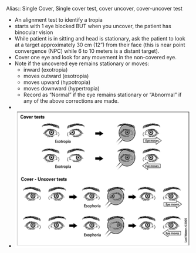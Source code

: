 Alias:: Single Cover, Single cover test, cover uncover, cover-uncover test

- An alignment test to identify a tropia
- starts with 1 eye blocked BUT when you uncover, the patient has binocular vision
- While patient is in sitting and head is stationary, ask the patient to look at a target approximately 30 cm (12”) from their face (this is near point convergence (NPC) while 6 to 10 meters is a distant target).
- Cover one eye and look for any movement in the non-covered eye.
- Note if the uncovered eye remains stationary or moves:
	- inward (exotropia)
	- moves outward (esotropia)
	- moves upward (hypotropia)
	- moves downward (hypertropia)
	- Record as “Normal” if the eye remains stationary or “Abnormal” if any of the above corrections are made.
-
- ![image.png](../assets/image_1639600236523_0.png)